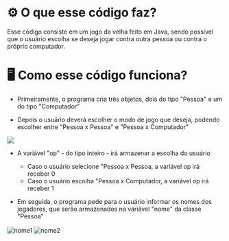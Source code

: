 # ⚙️ O que esse código faz?
Esse código consiste em um jogo da velha feito em Java, sendo possível que o usuário escolha se deseja jogar contra outra pessoa ou contra o próprio computador.

# 🖥️ Como esse código funciona?

- Primeiramente, o programa cria três objetos, dois do tipo "Pessoa" e um do tipo "Computador"

- Depois o usuário deverá escolher o modo de jogo que deseja, podendo escolher entre "Pessoa x Pessoa" e "Pessoa x Computador"

<img align = "center" src = "https://user-images.githubusercontent.com/114308727/209698290-aa87b964-9ffc-49d0-afd7-c87cbcb570e9.png">

- A variável "op" - do tipo inteiro - irá armazenar a escolha do usuário
  - Caso o usuário selecione "Pessoa x Pessoa, a variável op irá receber 0
  - Caso o usuário escolha "Pessoa x Computador, a variável op irá receber 1
  
- Em seguida, o programa pede para o usuário informar os nomes dos jogadores, que serão armazenados na variável "nome" da classe "Pessoa"

<div style = "display: inline_block">
  <img align = "center" alt = "nome1" src = "https://user-images.githubusercontent.com/114308727/209701720-06f66944-48e5-4c5d-9cb6-3e9cb6808eca.png">
  <img align = "center" alt = "nome2" src = "https://user-images.githubusercontent.com/114308727/209702436-d042afe9-2c48-462c-894d-b520a2173260.png">
</div>


